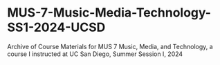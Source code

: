 # MUS-7-Music-Media-Technology-SS1-2024-UCSD
Archive of Course Materials for MUS 7 Music, Media, and Technology, a course I instructed at UC San Diego, Summer Session I, 2024
